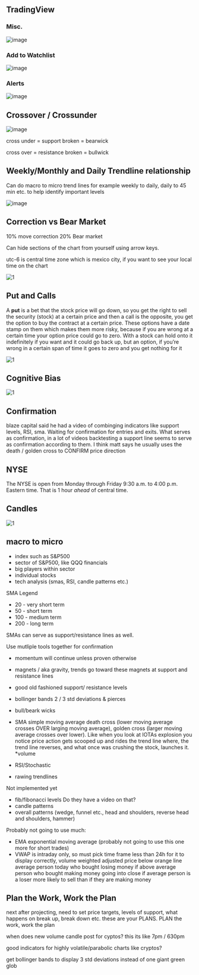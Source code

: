 ## TradingView


### Misc.

![image](https://user-images.githubusercontent.com/10590095/109897377-3ac6b780-7c58-11eb-8c0d-a1f2a1d978b0.png)


### Add to Watchlist

![image](https://user-images.githubusercontent.com/10590095/109744740-6d10e000-7b98-11eb-997f-6f5ac8c2a8fc.png)

### Alerts

![image](https://user-images.githubusercontent.com/10590095/109745163-12c44f00-7b99-11eb-9bc1-4dc7597e9601.png)



## Crossover / Crossunder

![image](https://user-images.githubusercontent.com/10590095/109443825-33f23780-7a01-11eb-8bfa-2eac58faeac2.png)

cross under = support broken = bearwick

cross over = resistance broken = bullwick


## Weekly/Monthly and Daily Trendline relationship

Can do macro to micro trend lines for example weekly to daily, daily to 45 min etc. to help identify important levels

![image](https://user-images.githubusercontent.com/10590095/109402830-9de5e080-791e-11eb-8aba-75e69124a146.png)


## Correction vs Bear Market

10% move correction
20% Bear market

Can hide sections of the chart from yourself using arrow keys.

utc-6 is central time zone
which is mexico city, if you want to see your local time on the chart

![1](https://imgur.com/mimnGEi.png)

## Put and Calls

A **put** is a bet that the stock price will go down, so you get the right to sell the security (stock) at a certain price and then a call is the opposite, you get the option to buy the contract at a certain price. These options have a date stamp on them which makes them more risky, because if you are wrong at a certain time your option price could go to zero. With a stock can hold onto it indefinitely if you want and it could go back up, but an option, if you’re wrong in a certain span of time it goes to zero and you get nothing for it

![1](https://imgur.com/UhAze3a.png)


## Cognitive Bias

![1](https://imgur.com/XAvkj1Q.png)

## Confirmation

blaze capital said he had a video of combinging indicators like support levels, RSI, sma. Waiting for confirmation for entries and exits. What serves as confirmation, in a lot of videos backtesting a support line seems to serve as confirmation according to them. I think matt says he usually uses the death / golden cross to CONFIRM price direction

## NYSE 

The NYSE is open from Monday through Friday 9:30 a.m. to 4:00 p.m. Eastern time. That is 1 hour *ahead* of central time. 

## Candles

![1](https://imgur.com/2nPIzSh.png)

## macro to micro

* index such as S&P500 
* sector of S&P500, like QQQ financials
* big players within sector 
* individual stocks
* tech analysis (smas, RSI, candle patterns etc.)

SMA Legend
* 20 - very short term
* 50 - short term
* 100 - medium term
* 200 - long term

SMAs can serve as support/resistance lines as well.

Use mutliple tools together for confirmation

* momentum will continue unless proven otherwise
* magnets / aka gravity, trends go toward these magnets at support and resistance lines

* good old fashioned support/ resistance levels
* bollinger bands 2 / 3 std deviations & pierces
* bull/beark wicks
* SMA simple moving average death cross (lower moving average crosses OVER larging moving average), golden cross (larger moving average crosses over lower). Like when you look at IOTAs explosion you notice price action gets scooped up and rides the trend line where, the trend line reverses, and what once was crushing the stock, launches it.
*volume
* RSI/Stochastic 
* rawing trendlines

Not implemented yet
* fib/fibonacci levels Do they have a video on that?
* candle patterns
* overall patterns (wedge, funnel etc., head and shoulders, reverse head and shoulders, hammer)

Probably not going to use much:
* EMA exponential moving average (probably not going to use this one more for short trades)
* VWAP is intraday only, so must pick time frame less than 24h for it  to display correctly, 
volume weighted adjusted price
below orange line average person today who bought
losing money
if above average person who bought making money
going into close if average person is a loser more likely to sell than if they are making money

## Plan the Work, Work the Plan

next after projecting, need to set price targets, levels of support, what happens on break up, break down etc.
these are your PLANS. PLAN the work, work the plan

when does new volume candle post for cyptos? this its like 7pm / 630pm

good indicators for highly volatile/parabolic charts like cryptos?

get bollinger bands to display 3 std deviations instead of one giant green glob
